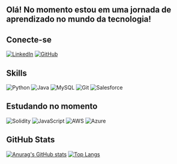 ## Olá! No momento estou em uma jornada de aprendizado no mundo da tecnologia! 


## Conecte-se 
[![LinkedIn](https://img.shields.io/badge/LinkedIn-0077B5?style=for-the-badge&logo=linkedin&logoColor=white)](www.linkedin.com/in/matheus-oliveira-de-souza-aa435b32a) [![GitHub](https://img.shields.io/badge/GitHub-100000?style=for-the-badge&logo=github&logoColor=white)](https://github.com/matheusoliveira63)


## Skills 
![Python](https://img.shields.io/badge/python-3670A0?style=for-the-badge&logo=python&logoColor=ffdd54) ![Java](https://img.shields.io/badge/java-%23ED8B00.svg?style=for-the-badge&logo=openjdk&logoColor=white) ![MySQL](https://img.shields.io/badge/MySQL-00000F?style=for-the-badge&logo=mysql&logoColor=white) ![Git](https://img.shields.io/badge/GIT-E44C30?style=for-the-badge&logo=git&logoColor=white) ![Salesforce](https://img.shields.io/badge/Salesforce-00A1E0.svg?style=for-the-badge&logo=Salesforce&logoColor=white)

## Estudando no momento
![Solidity](https://img.shields.io/badge/Solidity-e6e6e6?style=for-the-badge&logo=solidity&logoColor=black) ![JavaScript](https://img.shields.io/badge/JavaScript-F7DF1E?style=for-the-badge&logo=javascript&logoColor=black)  ![AWS](https://img.shields.io/badge/AWS-000.svg?style=for-the-badge&logo=amazon-aws&logoColor=white) ![Azure](https://img.shields.io/badge/Azure-blue?style=for-the-badge&logo=microsoft%20azure&logoColor=blue&labelColor=FFFFFF&link=https%3A%2F%2Fimages.app.goo.gl%2FK7PN1jYJd57x4q7A8)

## GitHub Stats
[![Anurag's GitHub stats](https://github-readme-stats.vercel.app/api?username=matheusoliveira63)](https://github.com/anuraghazra/github-readme-stats)
[![Top Langs](https://github-readme-stats.vercel.app/api/top-langs/?username=matheusoliveira63)](https://github.com/matheusoliveira63/github-readme-stats)

